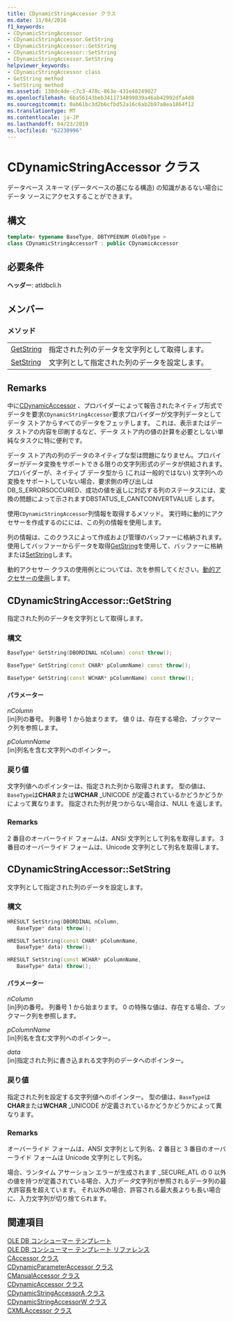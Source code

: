 ```yaml
---
title: CDynamicStringAccessor クラス
ms.date: 11/04/2016
f1_keywords:
- CDynamicStringAccessor
- CDynamicStringAccessor.GetString
- CDynamicStringAccessor::GetString
- CDynamicStringAccessor::SetString
- CDynamicStringAccessor.SetString
helpviewer_keywords:
- CDynamicStringAccessor class
- GetString method
- SetString method
ms.assetid: 138dc4de-c7c3-478c-863e-431e48249027
ms.openlocfilehash: 6ba56143beb3411734899839a46ab42992dfa4d8
ms.sourcegitcommit: 0ab61bc3d2b6cfbd52a16c6ab2b97a8ea1864f12
ms.translationtype: MT
ms.contentlocale: ja-JP
ms.lasthandoff: 04/23/2019
ms.locfileid: "62230996"
---
```

# <a name="cdynamicstringaccessor-class"></a>CDynamicStringAccessor クラス

データベース スキーマ (データベースの基になる構造) の知識があるない場合にデータ ソースにアクセスすることができます。

## <a name="syntax"></a>構文

```cpp
template< typename BaseType, DBTYPEENUM OleDbType >
class CDynamicStringAccessorT : public CDynamicAccessor
```

## <a name="requirements"></a>必要条件

**ヘッダー**: atldbcli.h

## <a name="members"></a>メンバー

### <a name="methods"></a>メソッド

|||
|-|-|
|[GetString](#getstring)|指定された列のデータを文字列として取得します。|
|[SetString](#setstring)|文字列として指定された列のデータを設定します。|

## <a name="remarks"></a>Remarks

中に[CDynamicAccessor](../../data/oledb/cdynamicaccessor-class.md) 、プロバイダーによって報告されたネイティブ形式でデータを要求`CDynamicStringAccessor`要求プロバイダーが文字列データとしてデータ ストアからすべてのデータをフェッチします。 これは、表示またはデータ ストアの内容を印刷するなど、データ ストア内の値の計算を必要としない単純なタスクに特に便利です。

データ ストア内の列のデータのネイティブな型は問題になりません。プロバイダーがデータ変換をサポートできる限りの文字列形式のデータが供給されます。 プロバイダーが、ネイティブ データ型から (これは一般的ではない) 文字列への変換をサポートしていない場合、要求側の呼び出しは DB_S_ERRORSOCCURED、成功の値を返しに対応する列のステータスには、変換の問題によって示されますDBSTATUS_E_CANTCONVERTVALUE します。

使用`CDynamicStringAccessor`列情報を取得するメソッド。 実行時に動的にアクセサーを作成するのにには、この列の情報を使用します。

列の情報は、このクラスによって作成および管理のバッファーに格納されます。 使用してバッファーからデータを取得[GetString](../../data/oledb/cdynamicstringaccessor-getstring.md)を使用して、バッファーに格納または[SetString](../../data/oledb/cdynamicstringaccessor-setstring.md)します。

動的アクセサー クラスの使用例とについては、次を参照してください。[動的アクセサーの使用](../../data/oledb/using-dynamic-accessors.md)します。

## <a name="getstring"></a> CDynamicStringAccessor::GetString

指定された列のデータを文字列として取得します。

### <a name="syntax"></a>構文

```cpp
BaseType* GetString(DBORDINAL nColumn) const throw();

BaseType* GetString(const CHAR* pColumnName) const throw();

BaseType* GetString(const WCHAR* pColumnName) const throw();
```

#### <a name="parameters"></a>パラメーター

*nColumn*<br/>
[in]列の番号。 列番号 1 から始まります。 値 0 は、存在する場合、ブックマーク列を参照します。

*pColumnName*<br/>
[in]列名を含む文字列へのポインター。

### <a name="return-value"></a>戻り値

文字列値へのポインターは、指定された列から取得されます。 型の値は、`BaseType`は**CHAR**または**WCHAR** _UNICODE が定義されているかどうかどうかによって異なります。 指定された列が見つからない場合は、NULL を返します。

### <a name="remarks"></a>Remarks

2 番目のオーバーライド フォームは、ANSI 文字列として列名を取得します。 3 番目のオーバーライド フォームは、Unicode 文字列として列名を取得します。

## <a name="setstring"></a> CDynamicStringAccessor::SetString

文字列として指定された列のデータを設定します。

### <a name="syntax"></a>構文

```cpp
HRESULT SetString(DBORDINAL nColumn,
   BaseType* data) throw();

HRESULT SetString(const CHAR* pColumnName,
   BaseType* data) throw();

HRESULT SetString(const WCHAR* pColumnName,
   BaseType* data) throw();
```

#### <a name="parameters"></a>パラメーター

*nColumn*<br/>
[in]列の番号。 列番号 1 から始まります。 0 の特殊な値は、存在する場合、ブックマーク列を参照します。

*pColumnName*<br/>
[in]列名を含む文字列へのポインター。

*data*<br/>
[in]指定された列に書き込まれる文字列のデータへのポインター。

### <a name="return-value"></a>戻り値

指定された列を設定する文字列値へのポインター。 型の値は、`BaseType`は**CHAR**または**WCHAR** _UNICODE が定義されているかどうかどうかによって異なります。

### <a name="remarks"></a>Remarks

オーバーライド フォームは、ANSI 文字列として列名、2 番目と 3 番目のオーバーライド フォームは Unicode 文字列として列名。

場合、ランタイム アサーション エラーが生成されます _SECURE_ATL の 0 以外の値を持つが定義されている場合、入力*データ*文字列が参照されるデータ列の最大許容長を超えています。 それ以外の場合、許容される最大長よりも長い場合に、入力文字列が切り捨てられます。

## <a name="see-also"></a>関連項目

[OLE DB コンシューマー テンプレート](../../data/oledb/ole-db-consumer-templates-cpp.md)<br/>
[OLE DB コンシューマー テンプレート リファレンス](../../data/oledb/ole-db-consumer-templates-reference.md)<br/>
[CAccessor クラス](../../data/oledb/caccessor-class.md)<br/>
[CDynamicParameterAccessor クラス](../../data/oledb/cdynamicparameteraccessor-class.md)<br/>
[CManualAccessor クラス](../../data/oledb/cmanualaccessor-class.md)<br/>
[CDynamicAccessor クラス](../../data/oledb/cdynamicaccessor-class.md)<br/>
[CDynamicStringAccessorA クラス](../../data/oledb/cdynamicstringaccessora-class.md)<br/>
[CDynamicStringAccessorW クラス](../../data/oledb/cdynamicstringaccessorw-class.md)<br/>
[CXMLAccessor クラス](../../data/oledb/cxmlaccessor-class.md)